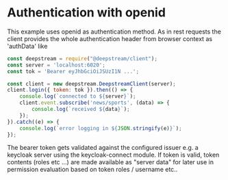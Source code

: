 # Authentication with openid

This example uses openid as authentication method. As in rest requests the client provides the whole authentication header from browser context as 'authData' like

``` javascript
const deepstream = require("@deepstream/client");
const server = 'localhost:6020';
const tok = 'Bearer eyJhbGciOiJSUzI1N ...';

const client = new deepstream.DeepstreamClient(server);
client.login({ token: tok }).then(() => {
    console.log(`connected to ${server}`);
    client.event.subscribe('news/sports', (data) => {
        console.log(`received ${data}`);
    });
}).catch((e) => {
    console.log(`error logging in ${JSON.stringify(e)}`);
});
```
The bearer token gets validated against the configured issuer e.g. a keycloak server using the keycloak-connect module.
If token is valid, token contents (roles etc ...) are made available as "server data" for later use in permission evaluation based on token roles / username etc..